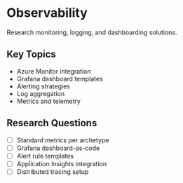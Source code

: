 # Observability

Research monitoring, logging, and dashboarding solutions.

## Key Topics
- Azure Monitor integration
- Grafana dashboard templates
- Alerting strategies
- Log aggregation
- Metrics and telemetry

## Research Questions
- [ ] Standard metrics per archetype
- [ ] Grafana dashboard-as-code
- [ ] Alert rule templates
- [ ] Application Insights integration
- [ ] Distributed tracing setup
